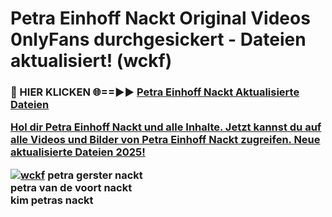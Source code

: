 # Petra Einhoff Nackt Original Videos 0nlyFans durchgesickert - Dateien aktualisiert! (wckf)

<h3>🔴 HIER KLICKEN 🌐==►► <a href="https://tinyurl.com/h6vf6nb8" rel="nofollow">Petra Einhoff Nackt Aktualisierte Dateien

Hol dir Petra Einhoff Nackt und alle Inhalte. Jetzt kannst du auf alle Videos und Bilder von Petra Einhoff Nackt zugreifen. Neue aktualisierte Dateien 2025!

[![wckf](https://i.imgur.com/sD4kR3V.gif)](https://tinyurl.com/h6vf6nb8)
petra gerster nackt<br>
petra van de voort nackt<br>
kim petras nackt